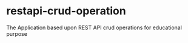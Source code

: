# restapi-crud-operation
The Application based upon REST API crud operations for educational purpose
